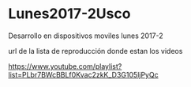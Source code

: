# Lunes2017-2Usco
Desarrollo en dispositivos moviles lunes 2017-2

url de la lista de reproducción donde estan los videos

https://www.youtube.com/playlist?list=PLbr7BWcBBLf0Kvac2zkK_D3G105ljPyQc

